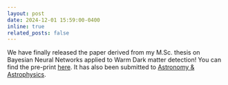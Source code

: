```yaml
---
layout: post
date: 2024-12-01 15:59:00-0400
inline: true
related_posts: false
---
```

We have finally released the paper derived from my M.Sc. thesis on Bayesian Neural Networks applied to Warm Dark matter detection! You can find the pre-print [here](https://arxiv.org/abs/2411.17853). It has also been submitted to [Astronomy & Astrophysics](https://www.aanda.org).